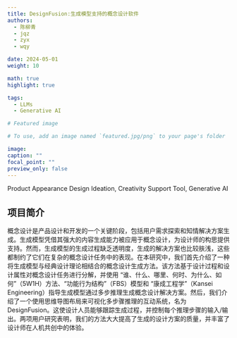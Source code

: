 ```yaml
---
title: DesignFusion:生成模型支持的概念设计软件
authors:
  - 陈柳青
  - jqz
  - zyx
  - wqy

date: 2024-05-01
weight: 10

math: true
highlight: true

tags:
  - LLMs
  - Generative AI

# Featured image

# To use, add an image named `featured.jpg/png` to your page's folder

image:
caption: ""
focal_point: ""
preview_only: false
---
```


Product Appearance Design Ideation, Creativity Support Tool, Generative AI

<!--more-->

## 项目简介

概念设计是产品设计和开发的一个关键阶段，包括用户需求探索和知情解决方案生成。生成模型凭借其强大的内容生成能力被应用于概念设计，为设计师的构思提供支持。然而，生成模型的生成过程缺乏透明度，生成的解决方案也比较肤浅，这些都制约了它们在复杂的概念设计任务中的表现。在本研究中，我们首先介绍了一种将生成模型与经典设计理论相结合的概念设计生成方法。该方法基于设计过程和设计属性对概念设计任务进行分解，并使用 “谁、什么、哪里、何时、为什么、如何”（5W1H）方法、“功能行为结构”（FBS）模型和 “康成工程学”（Kansei Engineering）指导生成模型通过多步推理生成概念设计解决方案。然后，我们介绍了一个使用思维导图布局来可视化多步骤推理的互动系统，名为 DesignFusion。这使设计人员能够跟踪生成过程，并控制每个推理步骤的输入/输出。两项用户研究表明，我们的方法大大提高了生成的设计方案的质量，并丰富了设计师在人机共创中的体验。
